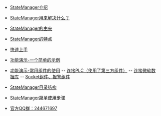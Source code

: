 - [StateManager介绍](satemanager.md#StateManager介绍)
- [StateManager用来解决什么？](satemanager.md#StateManager用来解决什么？)
- [StateManager的由来](satemanager.md#StateManager的由来)
- [StateManager的特点](satemanager.md#StateManager的特点)
- [快速上手](start.md)
- [功能演示-一个简单的示例](demo-simple.md#一个简单的示例)
- [功能演示-常用组件的使用](demo-components-using.md#常用组件的使用)
-- [连接PLC（使用了第三方组件）](demo-连接PLC.md#连接PLC（使用了第三方组件）)
-- [连接微软数据库](demo-连接微软数据库.md#连接微软数据库)
-- [Socket组件、报警组件](demo-Socket组件.md#Socket组件、报警组件)


- [StateManager目录结构](start.md#StateManager目录结构)
- [StateManager简单使用步骤](start.md#StateManager简单使用步骤)
- [官方QQ群：244671697](start.md#StateManager快速上手)